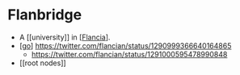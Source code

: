 # Flanbridge

- A [[university]] in [[Flancia]].
- [[go]] https://twitter.com/flancian/status/1290999366640164865
  - https://twitter.com/flancian/status/1291000595478990848
- [[root nodes]]

[//begin]: # "Autogenerated link references for markdown compatibility"
[Flancia]: flancia "Flancia"
[go]: go "Go"
[//end]: # "Autogenerated link references"